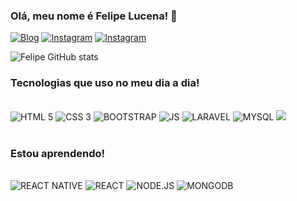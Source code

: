 ### Olá, meu nome é Felipe Lucena! 👋

[![Blog](https://img.shields.io/website?label=SujeitoProgramador.com&style=for-the-badge&url=https://sujeitoprogramador.com/)](https://sujeitoprogramador.com)
[![Instagram](https://img.shields.io/badge/Instagram-E4405F?style=for-the-badge&logo=instagram&logoColor=white)](https://www.instagram.com/lucena098/)
[![Instagram](https://img.shields.io/badge/LinkedIn-0077B5?style=for-the-badge&logo=linkedin&logoColor=white)](https://br.linkedin.com/in/felipe-teixeira-738719179)


![Felipe GitHub stats](https://github-readme-stats.vercel.app/api?username=Felipe098&show_icons=true&theme=dracula)

### Tecnologias que uso no meu dia a dia!

<div style="display: inline_block"><br/>
  <img alt="HTML 5" src="https://img.shields.io/badge/HTML5-E34F26?style=for-the-badge&logo=html5&logoColor=white"/>
  <img alt="CSS 3" src="https://img.shields.io/badge/CSS3-1572B6?style=for-the-badge&logo=css3&logoColor=white"/>
  <img alt="BOOTSTRAP" src="https://img.shields.io/badge/Bootstrap-563D7C?style=for-the-badge&logo=bootstrap&logoColor=white"/>
  <img alt="JS" src="https://img.shields.io/badge/JavaScript-F7DF1E?style=for-the-badge&logo=javascript&logoColor=black"/>
  <img alt="LARAVEL" src="https://img.shields.io/badge/Laravel-FF2D20?style=for-the-badge&logo=laravel&logoColor=white"/>
  <img alt="MYSQL" src="https://img.shields.io/badge/MySQL-005C84?style=for-the-badge&logo=mysql&logoColor=white"/>
  <img src="https://img.shields.io/badge/GIT-E44C30?style=for-the-badge&logo=git&logoColor=white"/>
</div><br/>

### Estou aprendendo!

<div style="display: inline_block"><br/>
  <img alt="REACT NATIVE" src="https://img.shields.io/badge/React_Native-20232A?style=for-the-badge&logo=react&logoColor=61DAFB"/>
  <img alt="REACT" src="https://img.shields.io/badge/React-20232A?style=for-the-badge&logo=react&logoColor=61DAFB"/>
  <img alt="NODE.JS" src="https://img.shields.io/badge/Node.js-43853D?style=for-the-badge&logo=node.js&logoColor=white"/>
  <img alt="MONGODB" src="https://img.shields.io/badge/MongoDB-4EA94B?style=for-the-badge&logo=mongodb&logoColor=white"/>
</div><br/>
 
